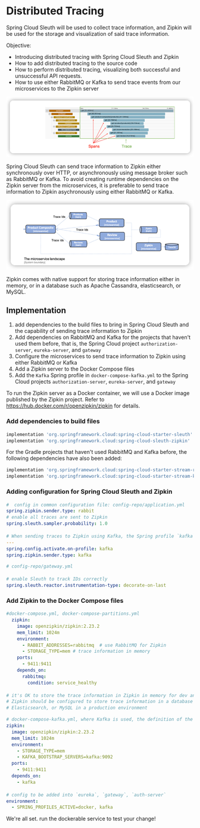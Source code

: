 # Distributed Tracing 

Spring Cloud Sleuth will be used to collect trace information, and Zipkin will be used for the storage and visualization of said trace information.

Objective: 
* Introducing distributed tracing with Spring Cloud Sleuth and Zipkin
* How to add distributed tracing to the source code 
* How to perform distributed tracing, visualizing both successful and unsuccessful API requests. 
* How to use either RabbitMQ or Kafka to send trace events from our microservices to the Zipkin server


![img_3.png](img_3.png)


Spring Cloud Sleuth can send trace information to Zipkin either synchronously over HTTP, or asynchronously using message broker such as RabbitMQ or Kafka.
To avoid creating runtime dependencies on the Zipkin server from the microservices, it is preferable to send trace information to Zipkin asychronously 
using either RabbitMQ or Kafka.

![img_4.png](img_4.png)

Zipkin comes with native support for storing trace information either in memory, or in a database such as Apache Cassandra, elasticsearch, or MySQL.

## Implementation 

1. add dependencies to the build files to bring in Spring Cloud Sleuth and the capability of sending trace information to Zipkin
2. Add dependencies on RabbitMQ and Kafka for the projects that haven't used them before, that is, the Spring Cloud project `authorization-server`, `eureka-server`, and `gateway`
3. Configure the microservices to send trace information to Zipkin using either RabbitMQ or Kafka
4. Add a Zipkin server to the Docker Compose files
5. Add the `Kafka` Spring profile in `docker-compose-kafka.yml` to the Spring Cloud projects `authorization-server`, `eureka-server`, and `gateway`


To run the Zipkin server as a Docker container, we will use a Docker image published by the Zipkin project. Refer to https://hub.docker.com/r/openzipkin/zipkin for details.


### Add dependencies to build files

```groovy
implementation 'org.springframework.cloud:spring-cloud-starter-sleuth'
implementation 'org.springframework.cloud:spring-cloud-sleuth-zipkin'
```

For the Gradle projects that haven't used RabbitMQ and Kafka before, the following dependencies have also been added:

```groovy
implementation 'org.springframework.cloud:spring-cloud-starter-stream-rabbit'
implementation 'org.springframework.cloud:spring-cloud-starter-stream-kafka'
```

### Adding configuration for Spring Cloud Sleuth and Zipkin


```yml
#  config in common configuration file: config-repo/application.yml
spring.zipkin.sender.type: rabbit
# enable all traces are sent to Zipkin
spring.sleuth.sampler.probability: 1.0

# When sending traces to Zipkin using Kafka, the Spring profile `kafka` will be used.
---
spring.config.activate.on-profile: kafka
spring.zipkin.sender.type: kafka
```

```yml
# config-repo/gateway.yml

# enable Sleuth to track IDs correctly
spring.sleuth.reactor.instrumentation-type: decorate-on-last

```

### Add Zipkin to the Docker Compose files

```yml
#docker-compose.yml, docker-compose-partitions.yml
  zipkin:
    image: openzipkin/zipkin:2.23.2
    mem_limit: 1024m
    environment:
      - RABBIT_ADDRESSES=rabbitmq  # use RabbitMQ for Zipkin
      - STORAGE_TYPE=mem # trace information in memory
    ports: 
      - 9411:9411
    depends_on:
      rabbitmq:
        condition: service_healthy

# it's OK to store the trace information in Zipkin in memory for dev and test activities,
# Zipkin should be configured to store trace information in a database such as Apache Cassandra,
# Elasticsearch, or MySQL in a production environment
```


```yml
# docker-compose-kafka.yml, where Kafka is used, the definition of the Zipkin server appears as follows:
zipkin:
  image: openzipkin/zipkin:2.23.2
  mem_limit: 1024m
  environment:
    - STORAGE_TYPE=mem
    - KAFKA_BOOTSTRAP_SERVERS=kafka:9092
  ports:
    - 9411:9411
  depends_on:
    - kafka
  
# config to be added into `eureka`, `gateway`, `auth-server`
environment:
  - SPRING_PROFILES_ACTIVE=docker, kafka
```

We're all set. run the dockerable service to test your change!




